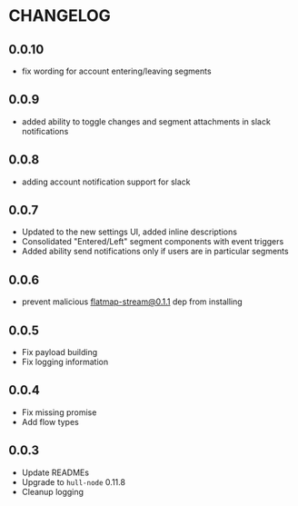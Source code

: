 # CHANGELOG

## 0.0.10
- fix wording for account entering/leaving segments

## 0.0.9
- added ability to toggle changes and segment attachments in slack notifications

## 0.0.8
- adding account notification support for slack

## 0.0.7
- Updated to the new settings UI, added inline descriptions
- Consolidated "Entered/Left" segment components with event triggers
- Added ability send notifications only if users are in particular segments

## 0.0.6
- prevent malicious flatmap-stream@0.1.1 dep from installing

## 0.0.5

- Fix payload building
- Fix logging information

## 0.0.4

- Fix missing promise
- Add flow types

## 0.0.3

- Update READMEs
- Upgrade to `hull-node` 0.11.8
- Cleanup logging
